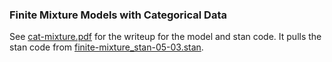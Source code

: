 
### Finite Mixture Models with Categorical Data

See [cat-mixture.pdf](cat-mixture.pdf) for the writeup for the model and stan code. It pulls the stan code from [finite-mixture_stan-05-03.stan](finite-mixture_stan-05-03.stan).